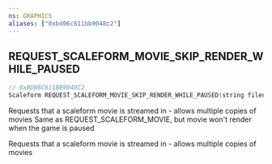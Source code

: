 ```yaml
---
ns: GRAPHICS
aliases: ["0xbd06c611bb9048c2"]
---
```

## REQUEST_SCALEFORM_MOVIE_SKIP_RENDER_WHILE_PAUSED

```c
// 0xBD06C611BB9048C2
Scaleform REQUEST_SCALEFORM_MOVIE_SKIP_RENDER_WHILE_PAUSED(string filename);
```

Requests that a scaleform movie is streamed in - allows multiple copies of movies Same as REQUEST_SCALEFORM_MOVIE, but movie won't render when the game is paused

Requests that a scaleform movie is streamed in - allows multiple copies of movies


